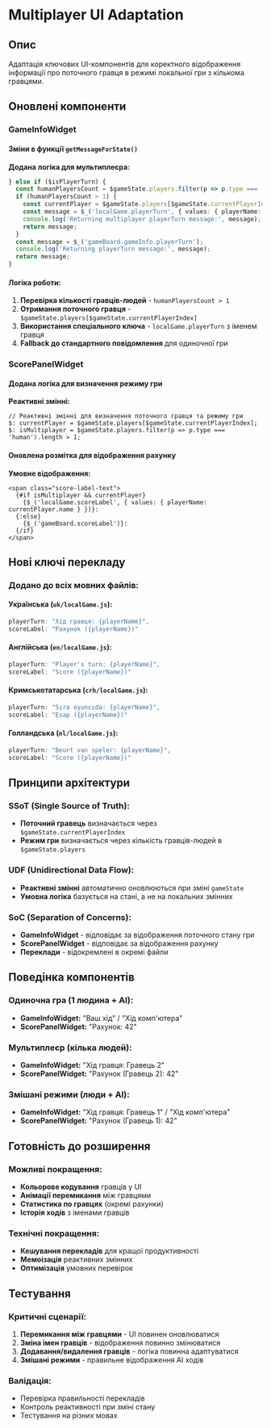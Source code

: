 # Multiplayer UI Adaptation

## Опис

Адаптація ключових UI-компонентів для коректного відображення інформації про поточного гравця в режимі локальної гри з кількома гравцями.

## Оновлені компоненти

### GameInfoWidget

#### Зміни в функції `getMessageForState()`

**Додана логіка для мультиплеєра:**
```typescript
} else if ($isPlayerTurn) {
  const humanPlayersCount = $gameState.players.filter(p => p.type === 'human').length;
  if (humanPlayersCount > 1) {
    const currentPlayer = $gameState.players[$gameState.currentPlayerIndex];
    const message = $_('localGame.playerTurn', { values: { playerName: currentPlayer.name } });
    console.log('Returning multiplayer playerTurn message:', message);
    return message;
  }
  const message = $_('gameBoard.gameInfo.playerTurn');
  console.log('Returning playerTurn message:', message);
  return message;
}
```

#### Логіка роботи:
1. **Перевірка кількості гравців-людей** - `humanPlayersCount > 1`
2. **Отримання поточного гравця** - `$gameState.players[$gameState.currentPlayerIndex]`
3. **Використання спеціального ключа** - `localGame.playerTurn` з іменем гравця
4. **Fallback до стандартного повідомлення** для одиночної гри

### ScorePanelWidget

#### Додана логіка для визначення режиму гри

**Реактивні змінні:**
```svelte
// Реактивні змінні для визначення поточного гравця та режиму гри
$: currentPlayer = $gameState.players[$gameState.currentPlayerIndex];
$: isMultiplayer = $gameState.players.filter(p => p.type === 'human').length > 1;
```

#### Оновлена розмітка для відображення рахунку

**Умовне відображення:**
```svelte
<span class="score-label-text">
  {#if isMultiplayer && currentPlayer}
    {$_('localGame.scoreLabel', { values: { playerName: currentPlayer.name } })}:
  {:else}
    {$_('gameBoard.scoreLabel')}:
  {/if}
</span>
```

## Нові ключі перекладу

### Додано до всіх мовних файлів:

#### Українська (`uk/localGame.js`):
```javascript
playerTurn: "Хід гравця: {playerName}",
scoreLabel: "Рахунок ({playerName})"
```

#### Англійська (`en/localGame.js`):
```javascript
playerTurn: "Player's turn: {playerName}",
scoreLabel: "Score ({playerName})"
```

#### Кримськотатарська (`crh/localGame.js`):
```javascript
playerTurn: "Sıra oyuncıda: {playerName}",
scoreLabel: "Esap ({playerName})"
```

#### Голландська (`nl/localGame.js`):
```javascript
playerTurn: "Beurt van speler: {playerName}",
scoreLabel: "Score ({playerName})"
```

## Принципи архітектури

### SSoT (Single Source of Truth):
- **Поточний гравець** визначається через `$gameState.currentPlayerIndex`
- **Режим гри** визначається через кількість гравців-людей в `$gameState.players`

### UDF (Unidirectional Data Flow):
- **Реактивні змінні** автоматично оновлюються при зміні `gameState`
- **Умовна логіка** базується на стані, а не на локальних змінних

### SoC (Separation of Concerns):
- **GameInfoWidget** - відповідає за відображення поточного стану гри
- **ScorePanelWidget** - відповідає за відображення рахунку
- **Переклади** - відокремлені в окремі файли

## Поведінка компонентів

### Одиночна гра (1 людина + AI):
- **GameInfoWidget:** "Ваш хід" / "Хід комп'ютера"
- **ScorePanelWidget:** "Рахунок: 42"

### Мультиплеєр (кілька людей):
- **GameInfoWidget:** "Хід гравця: Гравець 2"
- **ScorePanelWidget:** "Рахунок (Гравець 2): 42"

### Змішані режими (люди + AI):
- **GameInfoWidget:** "Хід гравця: Гравець 1" / "Хід комп'ютера"
- **ScorePanelWidget:** "Рахунок (Гравець 1): 42"

## Готовність до розширення

### Можливі покращення:
- **Кольорове кодування** гравців у UI
- **Анімації перемикання** між гравцями
- **Статистика по гравцях** (окремі рахунки)
- **Історія ходів** з іменами гравців

### Технічні покращення:
- **Кешування перекладів** для кращої продуктивності
- **Мемоізація** реактивних змінних
- **Оптимізація** умовних перевірок

## Тестування

### Критичні сценарії:
1. **Перемикання між гравцями** - UI повинен оновлюватися
2. **Зміна імен гравців** - відображення повинно змінюватися
3. **Додавання/видалення гравців** - логіка повинна адаптуватися
4. **Змішані режими** - правильне відображення AI ходів

### Валідація:
- Перевірка правильності перекладів
- Контроль реактивності при зміні стану
- Тестування на різних мовах 